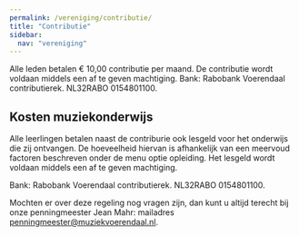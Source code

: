 ```yaml
---
permalink: /vereniging/contributie/
title: "Contributie"
sidebar:
  nav: "vereniging"
---
```


Alle leden betalen € 10,00 contributie per maand. De contributie wordt voldaan middels een af te geven machtiging.
Bank: Rabobank Voerendaal  contributierek. NL32RABO 0154801100.

## Kosten muziekonderwijs

Alle leerlingen betalen naast de contriburie ook lesgeld voor het onderwijs die zij ontvangen. De hoeveelheid hiervan is afhankelijk van een meervoud factoren beschreven onder de menu optie opleiding. Het lesgeld wordt voldaan middels een af te geven machtiging.

Bank: Rabobank Voerendaal  contributierek. NL32RABO 0154801100.

 
Mochten er over deze regeling nog vragen zijn, dan kunt u altijd terecht bij onze penningmeester Jean Mahr:
mailadres [penningmeester@muziekvoerendaal.nl](mailto:penningmeester@muziekvoerendaal.nl).